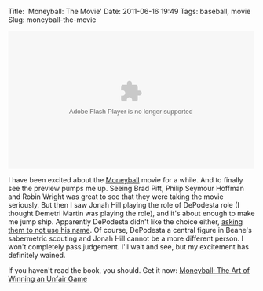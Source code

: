 Title: 'Moneyball: The Movie'
Date: 2011-06-16 19:49
Tags: baseball, movie
Slug: moneyball-the-movie

<object width="500" height="281"><param name="movie" value="http://d.yimg.com/nl/movies/site/player.swf"></param><param name="flashVars" value="vid=25625800&#038;"></param><param name="allowfullscreen" value="true"></param><param name="wmode" value="transparent"></param><embed width="500" height="281" allowFullScreen="true" src="http://d.yimg.com/nl/movies/site/player.swf" type="application/x-shockwave-flash" flashvars="vid=25625800&#038;"></embed></object>

I have been excited about the [Moneyball](http://www.imdb.com/title/tt1210166/) movie for a while. And to finally see the preview pumps me up. Seeing Brad Pitt, Philip Seymour Hoffman and Robin Wright was great to see that they were taking the movie seriously. But then I saw Jonah Hill playing the role of DePodesta role (I thought Demetri Martin was playing the role), and it's about enough to make me jump ship. Apparently DePodesta didn't like the choice either, [asking them to not use his name](http://nymag.com/daily/entertainment/2010/08/if_its_cool_with_everyone_paul.html). Of course, DePodesta a central figure in Beane's sabermetric scouting and Jonah Hill cannot be a more different person. I won't completely pass judgement. I'll wait and see, but my excitement has definitely wained. 

If you haven't read the book, you should. Get it now: [Moneyball: The Art of Winning an Unfair Game](http://inkmesh.com/ebooks/moneyball-michael-lewis-ebook/?qs=moneyball) 